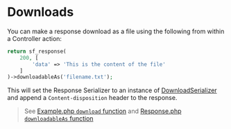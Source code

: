 # Downloads

You can make a response download as a file using the following from within a Controller action:

```php
return sf_response(
    200, [
        'data' => 'This is the content of the file'
    ]
)->downloadableAs('filename.txt');
```

This will set the Response Serializer to an instance of [DownloadSerializer](..//src/Synful/Serializers/DownloadSerializer.php) and append a `Content-disposition` header to the response.

> See [Example.php `download` function](../src/App/Controllers/Example.php#L155) and [Response.php `downloadableAs` function](../src/Synful/Framework/Response.php#L105)

